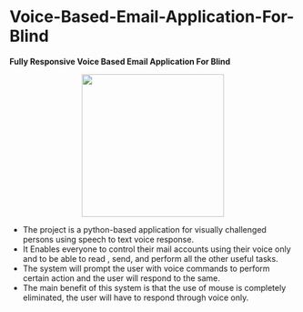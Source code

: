 # Voice-Based-Email-Application-For-Blind
**Fully Responsive Voice Based Email Application For Blind**
<p align="center">
<img src="https://i.ibb.co/zn5dYDc/Picture1.jpg" border="0" width="250" height="250"/></p>
<p align="center">

* The project is a python-based application for visually challenged persons using speech to text voice response. 
* It Enables everyone to control their mail accounts using their voice only and to be able to read , send, and perform all the other useful tasks.
* The system will prompt the user with voice commands to perform certain action and the user will respond to the same. 
* The main benefit of this system is that the use of mouse is completely eliminated, the user will have to respond through voice only.
    
  


